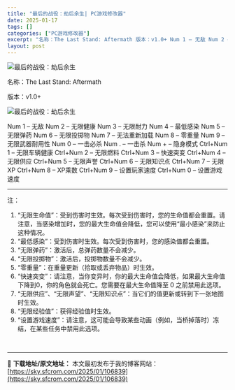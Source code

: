 ```yaml
---
title: "最后的战役：劫后余生| PC游戏修改器"
date: 2025-01-17
tags: []
categories: ["PC游戏修改器"]
excerpt: "名称：The Last Stand: Aftermath 版本：v1.0+ Num 1 – 无敌 Num 2 – 无限健康 Num 3 – 无限耐力 Num 4 – 最低感染 Num 5 – 无限弹药 Num 6 – 无限投掷物 Num 7 – 无法重新加载 Num 8 – 零重量 Num 9 – &hellip;"
layout: post
---
```


<img title="23.webp" src="https://sky.sfcrom.com/wp-content/uploads/2025/01/975c94e660ebd.webp" alt="最后的战役：劫后余生" />

名称：The Last Stand: Aftermath

版本：v1.0+

<img title="24.webp" src="https://sky.sfcrom.com/wp-content/uploads/2025/01/658bcf71df0f6.webp" alt="最后的战役：劫后余生" />

Num 1 – 无敌
Num 2 – 无限健康
Num 3 – 无限耐力
Num 4 – 最低感染
Num 5 – 无限弹药
Num 6 – 无限投掷物
Num 7 – 无法重新加载
Num 8 – 零重量
Num 9 – 无限武器耐用性
Num 0 – 一击必杀
Num . – 一击杀
Num + – 隐身模式
Ctrl+Num 1 – 无限车辆健康
Ctrl+Num 2 – 无限燃料
Ctrl+Num 3 – 快速突变
Ctrl+Num 4 – 无限供应
Ctrl+Num 5 – 无限声誉
Ctrl+Num 6 – 无限知识点
Ctrl+Num 7 – 无限XP
Ctrl+Num 8 – XP乘数
Ctrl+Num 9 – 设置玩家速度
Ctrl+Num 0 – 设置游戏速度

<hr />

注：
<ol>
 	<li>“无限生命值”：受到伤害时生效。每次受到伤害时，您的生命值都会重置。请注意，当感染增加时，您的最大生命值会降低，您可以使用“最小感染”来防止这种情况。</li>
 	<li>“最低感染”：受到伤害时生效。每次受到伤害时，您的感染值都会重置。</li>
 	<li>“无限弹药”：激活后，总弹药数量不会减少。</li>
 	<li>“无限投掷物”：激活后，投掷物数量不会减少。</li>
 	<li>“零重量”：在重量更新（拾取或丢弃物品）时生效。</li>
 	<li>“快速突变”：请注意，当你变异时，你的最大生命值会降低，如果最大生命值下降到0，你的角色就会死亡。您需要在最大生命值降至 0 之前禁用此选项。</li>
 	<li>“无限供应”、“无限声望”、“无限知识点”：当它们的值更新或转到下一张地图时生效。</li>
 	<li>“无限经验值”：获得经验值时生效。</li>
 	<li>“设置游戏速度”：请注意，这可能会导致某些动画（例如，当桥掉落时）冻结，在某些任务中禁用此选项。</li>
</ol>
&nbsp;

---
📖 **下载地址/原文地址：** 本文最初发布于我的博客网站：[https://sky.sfcrom.com/2025/01/106839](https://sky.sfcrom.com/2025/01/106839)
